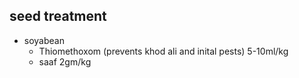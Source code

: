 ## seed treatment
- soyabean
    - Thiomethoxom (prevents khod ali and inital pests) 5-10ml/kg
    - saaf 2gm/kg